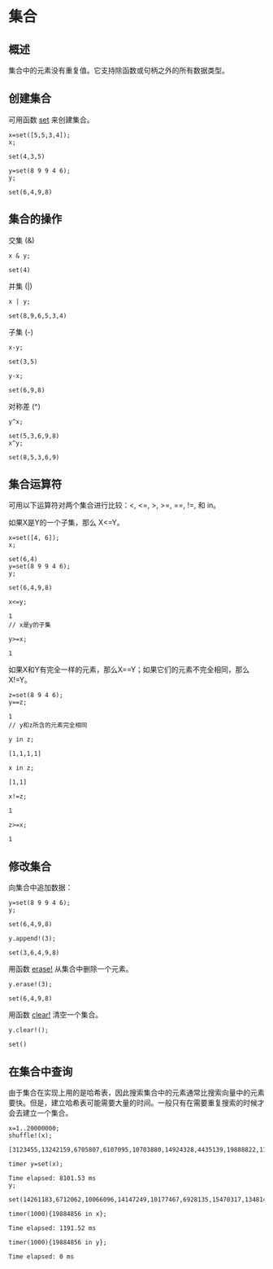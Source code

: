 # 集合

## 概述

集合中的元素没有重复值。它支持除函数或句柄之外的所有数据类型。

## 创建集合

可用函数 [set](../../funcs/s/set.md) 来创建集合。

```
x=set([5,5,3,4]);
x;

set(4,3,5)

y=set(8 9 9 4 6);
y;

set(6,4,9,8)
```

## 集合的操作

交集 (&)

```
x & y;

set(4)
```

并集 (|)

```
x | y;

set(8,9,6,5,3,4)
```

子集 (-)

```
x-y;

set(3,5)

y-x;

set(6,9,8)
```

对称差 (^)

```
y^x;

set(5,3,6,9,8)
x^y;

set(8,5,3,6,9)
```

## 集合运算符

可用以下运算符对两个集合进行比较：<, <=, >, >=, ==, !=, 和 in。

如果X是Y的一个子集，那么 X<=Y。

```
x=set([4, 6]);
x;

set(6,4)
y=set(8 9 9 4 6);
y;

set(6,4,9,8)

x<=y;

1
// x是y的子集

y>=x;

1
```

如果X和Y有完全一样的元素，那么X==Y；如果它们的元素不完全相同，那么 X!=Y。

```
z=set(8 9 4 6);
y==z;

1
// y和z所含的元素完全相同

y in z;

[1,1,1,1]

x in z;

[1,1]

x!=z;

1

z>=x;

1
```

## 修改集合

向集合中追加数据：

```
y=set(8 9 9 4 6);
y;

set(6,4,9,8)

y.append!(3);

set(3,6,4,9,8)
```

用函数 [erase!](../../funcs/e/erase_.md) 从集合中删除一个元素。

```
y.erase!(3);

set(6,4,9,8)
```

用函数 [clear!](../../funcs/c/clear_.md) 清空一个集合。

```
y.clear!();

set()
```

## 在集合中查询

由于集合在实现上用的是哈希表，因此搜索集合中的元素通常比搜索向量中的元素要快。但是，建立哈希表可能需要大量的时间。一般只有在需要重复搜索的时候才会去建立一个集合。

```
x=1..20000000;
shuffle!(x);

[3123455,13242159,6705807,6107095,10703880,14924328,4435139,19888822,11885962,8535552,17956796,7349822,14777562,13918572,8570589,10706038,6508545,12362405,12742059,16485330,14219242,16979158,6060092,18157360,16132016,12510810,14509873,4402923,6277378,11762392...]

timer y=set(x);

Time elapsed: 8101.53 ms
y;

set(14261183,6712062,10066096,14147249,10177467,6928135,15470317,1348143,19503158,9781988,12709425,3357820,7105084,8740796,10555072,15523011,17319678,19672048,5332111,17767151,4598557,10395083,9715094,8630928,12345383,12834953,11278593,2637131,11464014,14018258...)

timer(1000){19884856 in x};

Time elapsed: 1191.52 ms

timer(1000){19884856 in y};

Time elapsed: 0 ms
```

